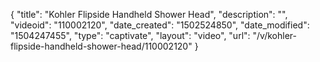 {
    "title": "Kohler Flipside Handheld Shower Head",
    "description": "",
    "videoid": "110002120",
    "date_created": "1502524850",
    "date_modified": "1504247455",
    "type": "captivate",
    "layout": "video",
    "url": "\/v\/kohler-flipside-handheld-shower-head\/110002120"
}